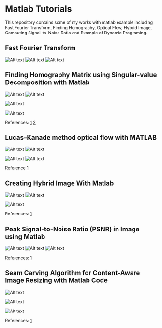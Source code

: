 # Matlab Tutorials
This repository contains some of my works with matlab example including Fast Fourier Transform, Finding Homography, Optical Flow, Hybrid Image, Computing Signal-to-Noise Ratio and Example of Dynamic Programing.

## Fast Fourier Transform
![Alt text](images/Signal-in-time-domain-1.jpg?raw=true "Signal-in-time-domain-1.jpg")
![Alt text](images/signal_frequency_bin.jpg?raw=true "signal_frequency_bin")
![Alt text](images/signal_frequency_hz.jpg?raw=true "signal_frequency_hz.jpg")


## Finding Homography Matrix using Singular-value Decomposition with Matlab

![Alt text](images/homography1.jpg?raw=true "homography1.jpg")
![Alt text](images/homography2.jpg?raw=true "homography2.jpg")

![Alt text](images/homography_ransac.png?raw=true "homography_ransac.png")

![Alt text](images/corresponding_points.jpg?raw=true "corresponding_points.jpg")


References: [1](http://ros-developer.com/2017/12/26/finding-homography-matrix-using-singular-value-decomposition-and-ransac-in-opencv-and-matlab/)
[2](http://ros-developer.com/2017/04/28/stitching-image-using-sift-and-homography/)


## Lucas–Kanade method optical flow with MATLAB

![Alt text](images/bt_0.png?raw=true "bt_0.png")
![Alt text](images/bt_1.png?raw=true "bt_1.png")

![Alt text](images/estimated_optical_flow-300x300.jpg?raw=true "estimated_optical_flow-300x300.jpg")
![Alt text](images/optical_flow_color_map.jpg?raw=true "optical_flow_color_map.jpg")

Reference [1](http://ros-developer.com/2017/04/23/lucas-kanade-method-optical-flow-with-matlab/)

## Creating Hybrid Image With Matlab
![Alt text](images/michelle_low_pass-286x300.jpg?raw=true "michelle_low_pass-286x300.jpg")
![Alt text](images/obama_high_pass-290x300.jpg?raw=true "obama_high_pass-290x300.jpg")

![Alt text](images/michelle_obama_-hybrid_images-295x300.jpg?raw=true "michelle_obama_-hybrid_images-295x300.jpg")

References: [1](http://ros-developer.com/2017/05/16/creating-hybrid-image-with-matlab/)




## Peak Signal-to-Noise Ratio (PSNR) in Image using Matlab
![Alt text](images/pout.jpg?raw=true "pout.jpg")
![Alt text](images/pout_salt_pepper.jpg?raw=true "pout_salt_pepper.jpg")
![Alt text](images/pout_SquaredError.jpg?raw=true "pout_SquaredError.jpg")



References: [1](http://ros-developer.com/2017/12/24/peak-signal-to-noise-ratio-psnr-in-image-using-opencv-and-matlab/)


## Seam Carving Algorithm for Content-Aware Image Resizing with Matlab Code

![Alt text](images/Valve.png?raw=true "Valve.png")

![Alt text](images/Valve640x480.jpg?raw=true "Valve640x480.jpg")

![Alt text](images/Valve720x320.jpg?raw=true "Valve720x320.jpg")

References: [1](http://ros-developer.com/2017/12/22/seam-carving-algorithm-for-content-aware-image-resizing-with-matlab-code/)


